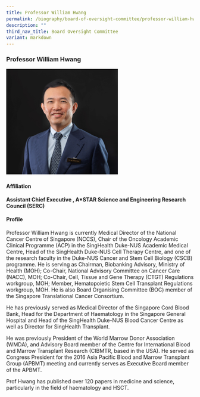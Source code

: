 ```yaml
---
title: Professor William Hwang
permalink: /biography/board-of-oversight-committee/professor-william-hwang/
description: ""
third_nav_title: Board Oversight Committee
variant: markdown
---
```

### Professor William Hwang

<img src="/images/Biography/Board%20Oversight%20Committee/Profile_Picture___Prof_William_Hwang_v3.jpg" style="width:300px">

<h4> Affiliation </h4>

<b>Assistant Chief Executive , A\*STAR Science and Engineering Research Council (SERC)</b>

<h4> Profile </h4>

Professor William Hwang is currently Medical Director of the National Cancer Centre of Singapore (NCCS), Chair of the Oncology Academic Clinical Programme (ACP) in the SingHealth Duke-NUS Academic Medical Centre, Head of the SingHealth Duke-NUS Cell Therapy Centre, and one of the research faculty in the Duke-NUS Cancer and Stem Cell Biology (CSCB) programme. He is serving as Chairman, Biobanking Advisory, Ministry of Health (MOH); Co-Chair, National Advisory Committee on Cancer Care (NACC), MOH; Co-Chair, Cell, Tissue and Gene Therapy (CTGT) Regulations workgroup, MOH; Member, Hematopoietic Stem Cell Transplant Regulations workgroup, MOH. He is also Board Organising Committee (BOC) member of the Singapore Translational Cancer Consortium.

He has previously served as Medical Director of the Singapore Cord Blood Bank, Head for the Department of Haematology in the Singapore General Hospital and Head of the SingHealth Duke-NUS Blood Cancer Centre as well as Director for SingHealth Transplant.

He was previously President of the World Marrow Donor Association (WMDA), and Advisory Board member of the Centre for International Blood and Marrow Transplant Research (CIBMTR, based in the USA). He served as Congress President for the 2016 Asia Pacific Blood and Marrow Transplant Group (APBMT) meeting and currently serves as Executive Board member of the APBMT.

Prof Hwang has published over 120 papers in medicine and science, particularly in the field of haematology and HSCT.